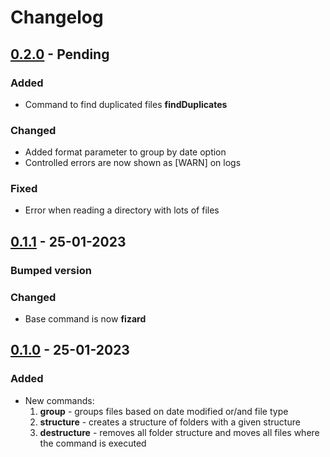 # Changelog

## [0.2.0] - Pending

### Added
- Command to find duplicated files **findDuplicates**

### Changed
- Added format parameter to group by date option
- Controlled errors are now shown as [WARN] on logs

### Fixed
- Error when reading a directory with lots of files

## [0.1.1] - 25-01-2023

### Bumped version

### Changed
- Base command is now **fizard**

## [0.1.0] - 25-01-2023
### Added
- New commands:
    1. **group** - groups files based on date modified or/and file type
    2. **structure** - creates a structure of folders with a given structure
    3. **destructure** - removes all folder structure and moves all files where the command is executed

[0.1.0]: https://github.com/JoseLu-Dev/file-cli/compare/v0.0.0...v0.1.0
[0.1.1]: https://github.com/JoseLu-Dev/file-cli/compare/v0.1.0...v0.1.1
[0.2.0]: https://github.com/JoseLu-Dev/file-cli/compare/v0.1.1...v0.2.0
